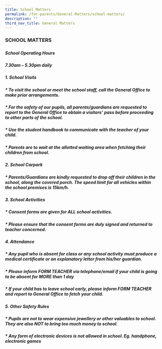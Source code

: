 ```yaml
---
title: School Matters
permalink: /for-parents/General-Matters/school-matters/
description: ""
third_nav_title: General Matters
---
```

### SCHOOL MATTERS

##### 
##### School Operating Hours   
##### 7.30am – 5.30pm daily
##### 
##### 
##### 
##### 1. School Visits
##### 
##### * To visit the school or meet the school staff, call the General Office to make prior arrangements.
##### * For the safety of our pupils, all parents/guardians are requested to report to the General Office to              obtain a visitors’ pass before proceeding to other parts of the school.
##### * Use the student handbook to communicate with the teacher of your child.
##### * Parents are to wait at the allotted waiting area when fetching their children from school.
##### 
##### 
##### 
##### 2. School Carpark
##### * Parents/Guardians are kindly requested to drop off their children in the school, along the covered               porch. The speed limit for all vehicles within the school premises is 15km/h.
##### 
##### 
##### 
##### 3. School Activities
##### * Consent forms are given for ALL school activities.
##### * Please ensure that the consent forms are duly signed and returned to teacher concerned.
##### 
##### 
##### 
##### 4. Attendance
##### * Any pupil who is absent for class or any school activity must produce a medical certificate or an               explanatory letter from his/her guardian.
##### * Please inform FORM TEACHER via telephone/email if your child is going to be absent for MORE  than       1 day
##### * If your child has to leave school early, please inform FORM TEACHER and report to General  Office to       fetch your child.
##### 
##### 
##### 
##### 5. Other Safety Rules
##### * Pupils are not to wear expensive jewellery or other valuables to school. They are also NOT to bring          too much money to school.
##### * Any form of electronic devices is not allowed in school. Eg. handphone, electronic games